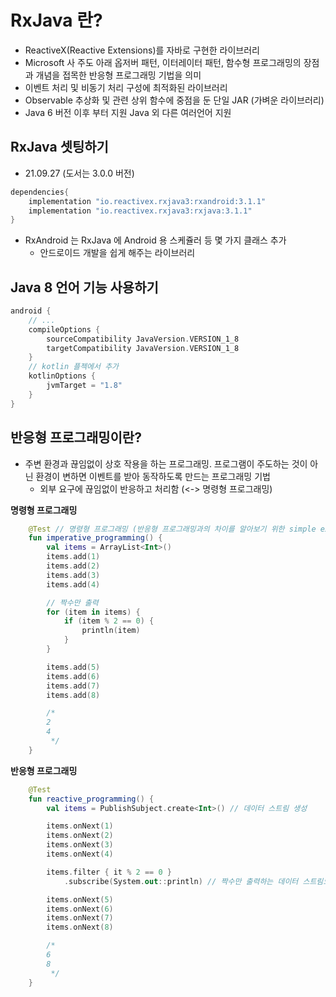 # RxJava 란?

- ReactiveX(Reactive Extensions)를 자바로 구현한 라이브러리
- Microsoft 사 주도 아래 옵저버 패턴, 이터레이터 패턴, 함수형 프로그래밍의 장점과 개념을 접목한 반응형 프로그래밍 기법을 의미
- 이벤트 처리 및 비동기 처리 구성에 최적화된 라이브러리
- Observable 추상화 및 관련 상위 함수에 중점을 둔 단일 JAR (가벼운 라이브러리)
- Java 6 버전 이후 부터 지원 Java 외 다른 여러언어 지원

## RxJava 셋팅하기

- 21.09.27 (도서는 3.0.0 버전)
```groovy
dependencies{
    implementation "io.reactivex.rxjava3:rxandroid:3.1.1"
    implementation "io.reactivex.rxjava3:rxjava:3.1.1"
}
```

- RxAndroid 는 RxJava 에 Android 용  스케쥴러 등 몇 가지 클래스 추가
  - 안드로이드 개발을 쉽게 해주는 라이브러리

## Java 8 언어 기능 사용하기

```groovy
android {
    // ...
    compileOptions {
        sourceCompatibility JavaVersion.VERSION_1_8
        targetCompatibility JavaVersion.VERSION_1_8
    }
    // kotlin 플젝에서 추가
    kotlinOptions {
        jvmTarget = "1.8"
    }
}
```

## 반응형 프로그래밍이란?

- 주변 환경과 끊임없이 상호 작용을 하는 프로그래밍. 프로그램이 주도하는 것이 아닌 환경이 변하면 이벤트를 받아 동작하도록 만드는 프로그래밍 기법
  - 외부 요구에 끊임없이 반응하고 처리함 (<-> 명령형 프로그래밍)

**명령형 프로그래밍**

```kotlin
    @Test // 명령형 프로그래밍 (반응형 프로그래밍과의 차이를 알아보기 위한 simple example)
    fun imperative_programming() {
        val items = ArrayList<Int>()
        items.add(1)
        items.add(2)
        items.add(3)
        items.add(4)

        // 짝수만 출력
        for (item in items) {
            if (item % 2 == 0) {
                println(item)
            }
        }

        items.add(5)
        items.add(6)
        items.add(7)
        items.add(8)

        /*
        2
        4
         */
    }
```

**반응형 프로그래밍**

```kotlin
    @Test
    fun reactive_programming() {
        val items = PublishSubject.create<Int>() // 데이터 스트림 생성

        items.onNext(1)
        items.onNext(2)
        items.onNext(3)
        items.onNext(4)

        items.filter { it % 2 == 0 }
            .subscribe(System.out::println) // 짝수만 출력하는 데이터 스트림으로 변경한 뒤 구독

        items.onNext(5)
        items.onNext(6)
        items.onNext(7)
        items.onNext(8)

        /*
        6
        8
         */
    }
```
